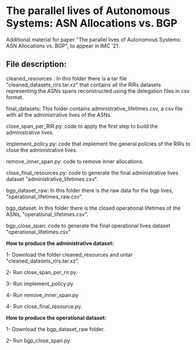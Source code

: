 # The parallel lives of Autonomous Systems: ASN Allocations vs. BGP
Additional material for paper "The parallel lives of Autonomous Systems: ASN Allocations vs. BGP", to appear in IMC ’21.

File description:
---------
cleaned_resources : In this folder there is a tar file "cleaned_datasets_rirs.tar.xz" that contains  all the RIRs datasets representing the ASNs spans reconstructed using the delegation files in csv format.

final_datasets: This folder contains administrative_lifetimes.csv, a csv file with all the administrative lives of the ASNs.

close_span_per_RIR.py: code to apply the first step to build the administrative lives.

implement_policy.py: code that implement the general policies of the RIRs to close the administrative lives.

remove_inner_span.py: code to remove inner allocations.

close_final_resources.py: code to generate the final administrative lives dataset "administrative_lifetimes.csv".

bgp_dataset_raw: In this folder there is the raw data for the bgp lives, "operational_lifetimes_raw.csv".

bgp_dataset: In this folder there is the closed operational lifetimes of the ASNs, "operational_lifetimes.csv".

bgp_close_span: code to generate the final operational lives dataset "operational_lifetimes.csv"


**How to produce the administrative dataset:**

1- Download the folder cleaned_resources and untar "cleaned_datasets_rirs.tar.xz".

2- Run close_span_per_rir.py.

3- Run implement_policy.py

4- Run remove_inner_span.py

4- Run close_final_resource.py.

**How to produce the operational dataset:**

1- Download the bgp_dataset_raw folder.

2- Run bgp_close_span.py.